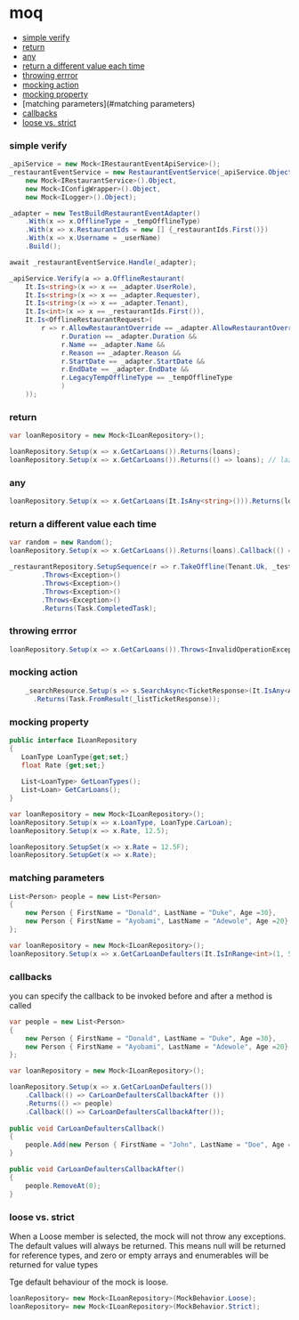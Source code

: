 # moq

* [simple verify](#simple-verify)
* [return](#return)
* [any](#any)
* [return a different value each time](#return-a-different-value-each-time)
* [throwing errror](#throwing-errror)
* [mocking action](#mocking-action)
* [mocking property](#mocking-property)
* [matching parameters](#matching parameters)
* [callbacks](#callbacks)
* [loose vs. strict](#loose-vs--strict)

### simple verify

```csharp
_apiService = new Mock<IRestaurantEventApiService>();
_restaurantEventService = new RestaurantEventService(_apiService.Object,
    new Mock<IRestaurantService>().Object,
    new Mock<IConfigWrapper>().Object,
    new Mock<ILogger>().Object);

_adapter = new TestBuildRestaurantEventAdapter()
    .With(x => x.OfflineType = _tempOfflineType)
    .With(x => x.RestaurantIds = new [] {_restaurantIds.First()})
    .With(x => x.Username = _userName)
    .Build();

await _restaurantEventService.Handle(_adapter);

_apiService.Verify(a => a.OfflineRestaurant(
    It.Is<string>(x => x == _adapter.UserRole),
    It.Is<string>(x => x == _adapter.Requester),
    It.Is<string>(x => x == _adapter.Tenant),
    It.Is<int>(x => x == _restaurantIds.First()),
    It.Is<OfflineRestaurantRequest>(
        r => r.AllowRestaurantOverride == _adapter.AllowRestaurantOverride &&
             r.Duration == _adapter.Duration &&
             r.Name == _adapter.Name &&
             r.Reason == _adapter.Reason &&
             r.StartDate == _adapter.StartDate &&
             r.EndDate == _adapter.EndDate && 
             r.LegacyTempOfflineType == _tempOfflineType
             )
    ));

```

### return

```csharp
var loanRepository = new Mock<ILoanRepository>();

loanRepository.Setup(x => x.GetCarLoans()).Returns(loans);
loanRepository.Setup(x => x.GetCarLoans()).Returns(() => loans); // lazy evaluation
```

### any

```csharp
loanRepository.Setup(x => x.GetCarLoans(It.IsAny<string>())).Returns(loans);
```

### return a different value each time

```csharp
var random = new Random();
loanRepository.Setup(x => x.GetCarLoans()).Returns(loans).Callback(() => loans.GetRange(0,random.Next(1, 3));

_restaurantRepository.SetupSequence(r => r.TakeOffline(Tenant.Uk, _testRestaurantIds))
        .Throws<Exception>()
        .Throws<Exception>()
        .Throws<Exception>()
        .Throws<Exception>()
        .Returns(Task.CompletedTask);

```

### throwing errror

```csharp
loanRepository.Setup(x => x.GetCarLoans()).Throws<InvalidOperationException>();
```

### mocking action

```csharp
    _searchResource.Setup(s => s.SearchAsync<TicketResponse>(It.IsAny<Action<IZendeskQuery>>()))
      .Returns(Task.FromResult(_listTicketResponse));
```

### mocking property

```csharp
public interface ILoanRepository
{
   LoanType LoanType{get;set;}
   float Rate {get;set;}
    
   List<LoanType> GetLoanTypes();
   List<Loan> GetCarLoans();
}

var loanRepository = new Mock<ILoanRepository>();
loanRepository.Setup(x => x.LoanType, LoanType.CarLoan);
loanRepository.Setup(x => x.Rate, 12.5);

loanRepository.SetupSet(x => x.Rate = 12.5F);
loanRepository.SetupGet(x => x.Rate);


```

### matching parameters

```csharp
List<Person> people = new List<Person>
{
    new Person { FirstName = "Donald", LastName = "Duke", Age =30},
    new Person { FirstName = "Ayobami", LastName = "Adewole", Age =20}
};

var loanRepository = new Mock<ILoanRepository>();
loanRepository.Setup(x => x.GetCarLoanDefaulters(It.IsInRange<int>(1, 5, Range.Inclusive))).Returns(people);
```

### callbacks

you can specify the callback to be invoked before and after a method is called

```csharp
var people = new List<Person>
{
    new Person { FirstName = "Donald", LastName = "Duke", Age =30},
    new Person { FirstName = "Ayobami", LastName = "Adewole", Age =20}
};

var loanRepository = new Mock<ILoanRepository>();

loanRepository.Setup(x => x.GetCarLoanDefaulters())
    .Callback(() => CarLoanDefaultersCallbackAfter ())
    .Returns(() => people)
    .Callback(() => CarLoanDefaultersCallbackAfter());
    
public void CarLoanDefaultersCallback()
{
    people.Add(new Person { FirstName = "John", LastName = "Doe", Age =40});
}

public void CarLoanDefaultersCallbackAfter()
{
    people.RemoveAt(0);
}
```

### loose vs. strict

When a Loose member is selected, the mock will not throw any exceptions. The default values will always be returned. This means null will be returned for reference types, and zero or empty arrays and enumerables will be returned for value types

Tge default behaviour of the mock is loose.

```csharp
loanRepository= new Mock<ILoanRepository>(MockBehavior.Loose);
loanRepository= new Mock<ILoanRepository>(MockBehavior.Strict);

```
